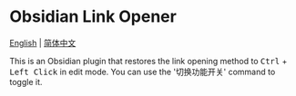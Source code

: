 # Obsidian Link Opener
[English](README.md) | [简体中文](README.zh-CN.md)

This is an Obsidian plugin that restores the link opening method to <kbd>Ctrl</kbd> + <kbd>Left Click</kbd> in edit mode. You can use the '切换功能开关' command to toggle it.
